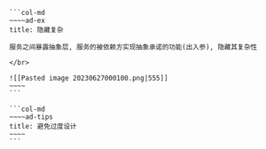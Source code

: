 ````col
```col-md
~~~~ad-ex
title: 隐藏复杂

服务之间暴露抽象层, 服务的被依赖方实现抽象承诺的功能(出入参), 隐藏其复杂性

</br>

![[Pasted image 20230627000100.png|555]]
~~~~
```

```col-md
~~~~ad-tips
title: 避免过度设计
~~~~
```
````

